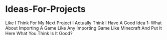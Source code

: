 # Ideas-For-Projects
Like I Think For My Next Project I Actually Think I Have A Good Idea   1: What About Importing A Game Like Any Importing Game Like Minecraft And Put It Here What You Think Is It Good?
